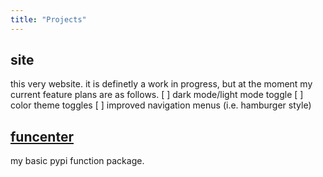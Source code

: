```yaml
---
title: "Projects"
---
```


## site
this very website. it is definetly a work in progress, but at the moment my current feature plans are as follows.
[ ] dark mode/light mode toggle
[ ] color theme toggles
[ ] improved navigation menus (i.e. hamburger style)

## [funcenter](/projects/funcenter)
my basic pypi function package.

